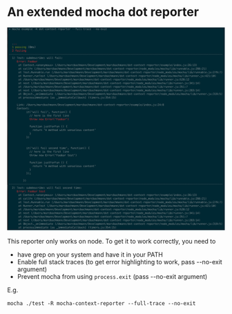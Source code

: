 # An extended mocha dot reporter

![image](example/example.png)

This reporter only works on node.
To get it to work correctly, you need to
- have grep on your system and have it in your PATH
- Enable full stack traces (to get error highlighting to work, pass --no-exit argument)
- Prevent mocha from using `process.exit` (pass --no-exit argument)

E.g.
```
mocha ./test -R mocha-context-reporter --full-trace --no-exit
```
